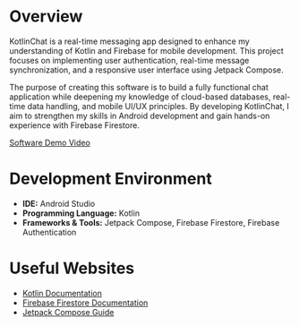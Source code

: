 # Overview

KotlinChat is a real-time messaging app designed to enhance my understanding of Kotlin and Firebase for mobile development. This project focuses on implementing user authentication, real-time message synchronization, and a responsive user interface using Jetpack Compose.

The purpose of creating this software is to build a fully functional chat application while deepening my knowledge of cloud-based databases, real-time data handling, and mobile UI/UX principles. By developing KotlinChat, I aim to strengthen my skills in Android development and gain hands-on experience with Firebase Firestore.

[Software Demo Video](https://youtu.be/hLDwnew_2OI)

# Development Environment

- **IDE:** Android Studio
- **Programming Language:** Kotlin
- **Frameworks & Tools:** Jetpack Compose, Firebase Firestore, Firebase Authentication

# Useful Websites

- [Kotlin Documentation](https://kotlinlang.org/docs/home.html)
- [Firebase Firestore Documentation](https://firebase.google.com/docs/firestore)
- [Jetpack Compose Guide](https://developer.android.com/jetpack/compose)
